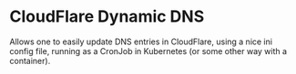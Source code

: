 # CloudFlare Dynamic DNS

Allows one to easily update DNS entries in CloudFlare, using a nice ini config file, running as a CronJob in Kubernetes (or some other way with a container).
